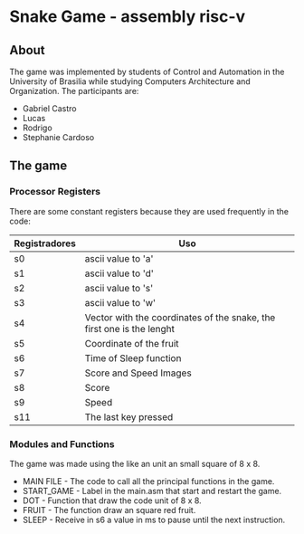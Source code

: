 # __Snake Game - assembly risc-v__

##  About
The game was implemented by students of Control and Automation in the University of Brasilia while studying Computers Architecture and Organization. The participants are:
* Gabriel Castro
* Lucas
* Rodrigo
* Stephanie Cardoso

## The game

### __Processor Registers__
There are some constant registers because they are used frequently in the code:

| Registradores | Uso                                                                   |
|---------------|-----------------------------------------------------------------------|
| s0            | ascii value to 'a'                                                    |
| s1            | ascii value to 'd'                                                    |
| s2            | ascii value to 's'                                                    |
| s3            | ascii value to 'w'                                                    |
| s4            | Vector with the coordinates of the snake, the first one is the lenght |
| s5            | Coordinate of the fruit                                               |
| s6            | Time of Sleep function                                                |
| s7            | Score and Speed Images                                                |
| s8            | Score                                                                 |
| s9            | Speed                                                                 |
| s11           | The last key pressed                                                  |


### __Modules and Functions__
The game was made using the like an unit an small square of 8 x 8.
* MAIN FILE - The code to call all the principal functions in the game.
* START_GAME - Label in the main.asm that start and restart the game.
* DOT - Function that draw the code unit of 8 x 8.
* FRUIT - The function draw an square red fruit.
* SLEEP - Receive in s6 a value in ms to pause until the next instruction.